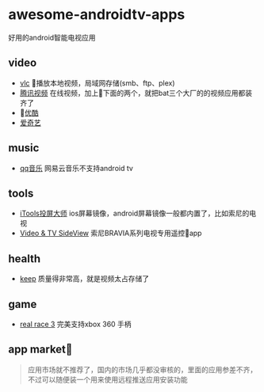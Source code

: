 # awesome-androidtv-apps
好用的android智能电视应用

## video
- [vlc](https://www.videolan.org/vlc/) 播放本地视频，局域网存储(smb、ftp、plex)
- [腾讯视频](http://v.qq.com/download.html#tv) 在线视频，加上下面的两个，就把bat三个大厂的的视频应用都装齐了
- [优酷](http://pd.youku.com/CIBN)
- [爱奇艺](http://app.iqiyi.com/tv/player/index.html)

## music
- [qq音乐](https://y.qq.com/download/download.html) 网易云音乐不支持android tv

## tools
- [iTools投屏大师](https://pro.itools.cn/pro_screen/tv.php) ios屏幕镜像，android屏幕镜像一般都内置了，比如索尼的电视
- [Video & TV SideView](http://info.tvsideview.sony.net/zh_cn/) 索尼BRAVIA系列电视专用遥控app
  
## health
- [keep](http://www.gotokeep.com/app?type=android) 质量得非常高，就是视频太占存储了

## game
- [real race 3](https://www.ea.com/games/real-racing/real-racing-3?isLocalized=true) 完美支持xbox 360 手柄

## app market
> 应用市场就不推荐了，国内的市场几乎都没审核的，里面的应用参差不齐，不过可以随便装一个用来使用远程推送应用安装功能
